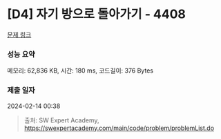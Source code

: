 # [D4] 자기 방으로 돌아가기 - 4408 

[문제 링크](https://swexpertacademy.com/main/code/problem/problemDetail.do?contestProbId=AWNcJ2sapZMDFAV8) 

### 성능 요약

메모리: 62,836 KB, 시간: 180 ms, 코드길이: 376 Bytes

### 제출 일자

2024-02-14 00:38



> 출처: SW Expert Academy, https://swexpertacademy.com/main/code/problem/problemList.do